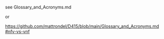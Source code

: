 see Glossary_and_Acronyms.md

or

https://github.com/mattrondel/D415/blob/main/Glossary_and_Acronyms.md#nfv-vs-vnf
